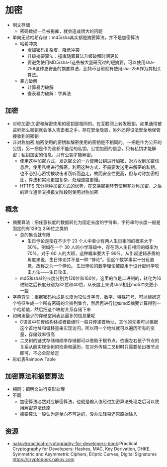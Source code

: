 # 加密

* 明文存储
  - 密码数据一旦被拖库，就会造成很大的问题
* 单向无盐哈希存储：md5/sha其实都是摘要算法，并不是加密算法
  - 哈希冲突
    + 增加密码复杂度，降低冲突
    + 升级摘要算法：撞库随着算法升级破解时间更长
    + 要避免使用MD5/sha-1这些被大量研究过的短摘要，可以使用sha-256这种更安全的摘要算法，比特币目前就有使用sha-256作为其相关算法。
  - 暴力破解
    + 计算暴力破解
    + 查表暴力破解：字典法

## 加密

* 对称加密:加密和解密使用的密钥是相同的。在互联网上转发密钥，如果通信被监听那么密钥就会落入攻击者之手，存在安全隐患，另外还得设法安全地保管接收到的密钥
* 非对称加密:加密使用的密钥和解密使用的密钥是不相同的。一把是作为公开的公钥，另一把是作为谁都不能给的私钥。公钥加密的信息，只有私钥才能解密；私钥加密的信息，只有公钥才能解密。
  - 使用这种加密方式，发送密文的一方使用公钥进行加密，对方收到加密信息后，使用私钥进行解密。利用这种方式，不需要发送用来解密的私钥，也不必担心密钥被攻击者窃听而盗走，故而安全性更高，但与对称加密相比，算法和实现更加复杂，处理速度更慢。
  - HTTPS 充分两种加密方式的优势，在交换密钥环节使用非对称加密，之后的建立通信交换报文阶段则使用对称加密

## 概念

* 摘要算法：把任意长度的数据转化为固定长度的字符串，字符串的长度一般是固定的有128位 256位之类的
  - 总的集合就有限
    + 生日悖论是指在不少于 23 个人中至少有两人生日相同的概率大于 50%。例如在一个 30 人的小学班级中，存在两人生日相同的概率为 70%。对于 60 人的大班，这种概率要大于 99%。从引起逻辑矛盾的角度来说，生日悖论并不是一种 “悖论”。但这个数学事实十分反直觉，故称之为一个悖论。 生日悖论的数学理论被应用于设计密码学攻击方法——生日攻击。
  - md5和sha1的长度分别为128位和160位，这里的位是二进制的，转化为16进制之后长度分别为32位和40位，从长度上来说sha1相比md5冲突更小一些
* 字典穷举：根据密码构成是长度为12位含字母、数字、特殊符号，可以根据这个特征生成一个所有密码的全排列集合，然后再进行比如md5摘要计算得到一个哈希值，然后把这个映射关系存储下来
* 如何用最少的存储空间表达最多的信息量呢
  - C语言中在传结构体或者数组时一般只传递首地址，其他的元素可以根据这个首地址和偏移量来实现访问，所以用一个地址就可以遍历所有的变量，存储效率很高
  - 二叉树的链式存储和顺序存储都可以借助于根节点，依据左右孩子节点的关系从而实现全树的检索和遍历，在对外传输二叉树时只需要给出根节点即可，不必全部给定
* 彩虹表Rainbow Table

## 加密算法和摘要算法

* 相同：把明文进行变形处理
* 不同
  - 加密算法必然对应解密算法，也就是输入值经过加密算法处理之后可以使用解密算法还原
  - 摘要算法一般认为是单向不可逆的，没办法轻易还原原始输入

## 资源

* [nakov/practical-cryptography-for-developers-book](https://github.com/nakov/practical-cryptography-for-developers-book):Practical Cryptography for Developers: Hashes, MAC, Key Derivation, DHKE, Symmetric and Asymmetric Ciphers, Elliptic Curves, Digital Signatures https://cryptobook.nakov.com
